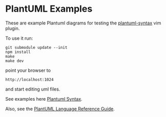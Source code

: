 # PlantUML Examples

These are example Plantuml diagrams for testing the [plantuml-syntax](https://github.com/aklt/plantuml-syntax) 
vim plugin.

To use it run:

    git submodule update --init
    npm install
    make
    make dev

point your browser to

    http://localhost:1024

and start editing uml files.

See examples here [Plantuml Syntax](https://aklt.github.io/plantuml/).

Also, see the [PlantUML Language Reference Guide](http://plantuml.com/PlantUML_Language_Reference_Guide.pdf).
